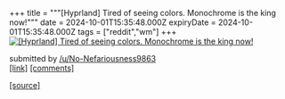 +++
title = """[Hyprland] Tired of seeing colors. Monochrome is the king now!"""
date = 2024-10-01T15:35:48.000Z
expiryDate = 2024-10-01T15:35:48.000Z
tags = ["reddit","wm"]
+++
[![[Hyprland] Tired of seeing colors. Monochrome is the king now! ](https://b.thumbs.redditmedia.com/2aaTDjenWGgS3UYDQB0rZ4-0JmNU2azy4S0E1CquxYs.jpg "[Hyprland] Tired of seeing colors. Monochrome is the king now! ")](https://www.reddit.com/r/unixporn/comments/1ftr1tr/hyprland_tired_of_seeing_colors_monochrome_is_the/)

submitted by [/u/No-Nefariousness9863](https://www.reddit.com/user/No-Nefariousness9863)  
[\[link\]](https://www.reddit.com/gallery/1ftr1tr) [\[comments\]](https://www.reddit.com/r/unixporn/comments/1ftr1tr/hyprland_tired_of_seeing_colors_monochrome_is_the/)

[[source]](https://www.reddit.com/r/unixporn/comments/1ftr1tr/hyprland_tired_of_seeing_colors_monochrome_is_the/)
